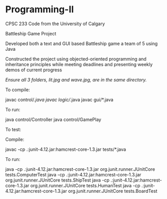 # Programming-II
CPSC 233 Code from the University of Calgary

Battleship Game Project 

Developed both a text and GUI based Battleship game a team of 5 using Java

Constructed the project using objected-oriented programming and inheritance principles while meeting deadlines and presenting weekly demos of current progress

*Ensure all 3 folders, lit.jpg and wave.jpg, are in the same directory.*


To compile: 

javac control/*.java
javac logic/*.java
javac gui/*.java


To run:

java control/Controller
java control/GamePlay


To test:

Compile: 

javac -cp .:junit-4.12.jar:hamcrest-core-1.3.jar tests/*.java


To run:

java -cp .:junit-4.12.jar:hamcrest-core-1.3.jar org.junit.runner.JUnitCore tests.ComputerTest
java -cp .:junit-4.12.jar:hamcrest-core-1.3.jar org.junit.runner.JUnitCore tests.ShipTest
java -cp .:junit-4.12.jar:hamcrest-core-1.3.jar org.junit.runner.JUnitCore tests.HumanTest
java -cp .:junit-4.12.jar:hamcrest-core-1.3.jar org.junit.runner.JUnitCore tests.BoardTest
